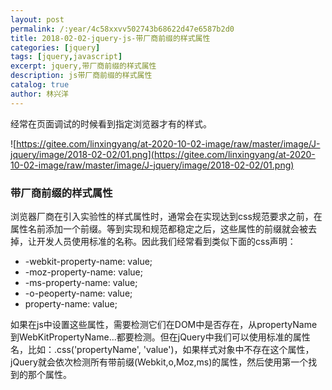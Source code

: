 ```yaml
---
layout: post
permalink: /:year/4c58xxvv502743b68622d47e6587b2d0
title: 2018-02-02-jquery-js-带厂商前缀的样式属性
categories: [jquery]
tags: [jquery,javascript]
excerpt: jquery,带厂商前缀的样式属性
description: js带厂商前缀的样式属性
catalog: true
author: 林兴洋
---
```


经常在页面调试的时候看到指定浏览器才有的样式。

![https://gitee.com/linxingyang/at-2020-10-02-image/raw/master/image/J-jquery/image/2018-02-02/01.png](https://gitee.com/linxingyang/at-2020-10-02-image/raw/master/image/J-jquery/image/2018-02-02/01.png)

### 带厂商前缀的样式属性

浏览器厂商在引入实验性的样式属性时，通常会在实现达到css规范要求之前，在属性名前添加一个前缀。等到实现和规范都稳定之后，这些属性的前缀就会被去掉，让开发人员使用标准的名称。因此我们经常看到类似下面的css声明：
* -webkit-property-name: value;
* -moz-property-name: value;
* -ms-property-name: value;
* -o-peoperty-name: value;
* property-name: value;

如果在js中设置这些属性，需要检测它们在DOM中是否存在，从propertyName到WebKitPropertyName...都要检测。但在jQuery中我们可以使用标准的属性名，比如：.css('propertyName', 'value')，如果样式对象中不存在这个属性，jQuery就会依次检测所有带前缀(Webkit,o,Moz,ms)的属性，然后使用第一个找到的那个属性。
